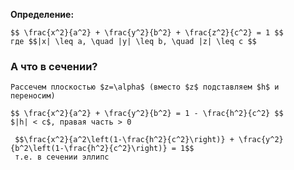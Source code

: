 **Определение:**
```spoiler-markdown
$$ \frac{x^2}{a^2} + \frac{y^2}{b^2} + \frac{z^2}{c^2} = 1 $$
где $$|x| \leq a, \quad |y| \leq b, \quad |z| \leq c $$
```

### А что в сечении?
```spoiler-markdown
Рассечем плоскостью $z=\alpha$ (вместо $z$ подставляем $h$ и переносим)

$$ \frac{x^2}{a^2} + \frac{y^2}{b^2} = 1 - \frac{h^2}{c^2} $$ 
$|h| < c$, правая часть > 0

 $$\frac{x^2}{a^2\left(1-\frac{h^2}{c^2}\right)} + \frac{y^2}{b^2\left(1-\frac{h^2}{c^2}\right)} = 1$$
 т.е. в сечении эллипс
 ```